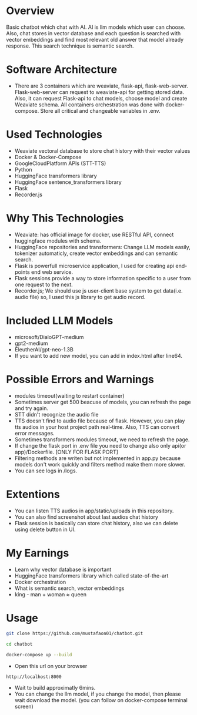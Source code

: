 # Overview
Basic chatbot which chat with AI. AI is llm models which user can choose. Also, chat stores in vector database and each question is searched 
with vector embeddings and find most relevant old answer that model already response. This search technique is semantic search.

# Software Architecture
- There are 3 containers which are weaviate, flask-api, flask-web-server. Flask-web-server can request to weaviate-api for getting stored data. Also, it can 
request Flask-api to chat models, choose model and create Weaviate schema. All containers orchestration was done with docker-compose. Store all critical and changeable
variables in .env. 

# Used Technologies
- Weaviate vectoral database to store chat history with their vector values
- Docker & Docker-Compose
- GoogleCloudPlatform APIs (STT-TTS)
- Python
- HuggingFace transformers library
- HuggingFace sentence_transformers library
- Flask
- Recorder.js

# Why This Technologies
- Weaviate: has official image for docker, use RESTful API, connect huggingface modules with schema.
- HuggingFace repositories and transformers: Change LLM models easily, tokenizer automaticly, create vector embeddings and can semantic search.
- Flask is powerfull microservice application, I used for creating api end-points end web service. 
- Flask sessions provide a way to store information specific to a user from one request to the next.
- Recorder.js; We should use js user-client base system to get data(i.e. audio file) so, I used this js library to get audio record.

# Included LLM Models
- microsoft/DialoGPT-medium
- gpt2-medium
- EleutherAI/gpt-neo-1.3B
- If you want to add new model, you can add in index.html after line64.

# Possible Errors and Warnings
- modules timeout(waiting to restart container)
- Sometimes server get 500 beacuse of models, you can refresh the page and try again.
- STT didn't recognize the audio file
- TTS doesn't find to audio file because of flask. However, you can play tts audios in your host project path real-time.
    Also, TTS can convert error messages.
- Sometimes transformers modules timeout, we need to refresh the page.
- If change the flask port in .env file you need to change also only api(or app)/Dockerfile. [ONLY FOR FLASK PORT]
- Filtering methods are writen but not implemented in app.py because models don't work quickly and filters method make them more slower.
- You can see logs in /logs.

# Extentions
- You can listen TTS audios in app/static/uploads in this repository.
- You can also find screenshot about last audios chat history
- Flask session is basically can store chat history, also we can delete using delete button in UI.

# My Earnings
- Learn why vector database is important
- HuggingFace transformers library which called state-of-the-art
- Docker orchestration
- What is semantic search, vector embeddings
- king - man + woman ≈ queen

# Usage
```sh 
git clone https://github.com/mustafaon01/chatbot.git
```

```sh 
cd chatbot 
```

```sh 
docker-compose up --build 
```

- Open this url on your browser

```
http://localhost:8000
```

- Wait to build approximatly 6mins.
- You can change the llm model, if you change the model, then please wait download the model. (you can follow on docker-compose terminal screen)
